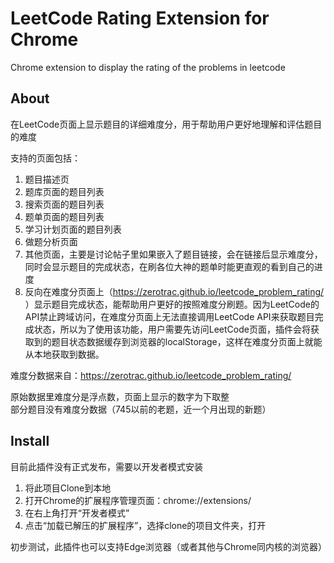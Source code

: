 # LeetCode Rating Extension for Chrome
 Chrome extension to display the rating of the problems in leetcode

## About

在LeetCode页面上显示题目的详细难度分，用于帮助用户更好地理解和评估题目的难度

支持的页面包括：
1. 题目描述页
2. 题库页面的题目列表
3. 搜索页面的题目列表
4. 题单页面的题目列表
5. 学习计划页面的题目列表
6. 做题分析页面
7. 其他页面，主要是讨论帖子里如果嵌入了题目链接，会在链接后显示难度分，同时会显示题目的完成状态，在刷各位大神的题单时能更直观的看到自己的进度
8. 反向在难度分页面上（https://zerotrac.github.io/leetcode_problem_rating/ ）显示题目完成状态，能帮助用户更好的按照难度分刷题。因为LeetCode的API禁止跨域访问，在难度分页面上无法直接调用LeetCode API来获取题目完成状态，所以为了使用该功能，用户需要先访问LeetCode页面，插件会将获取到的题目状态数据缓存到浏览器的localStorage，这样在难度分页面上就能从本地获取到数据。

难度分数据来自：https://zerotrac.github.io/leetcode_problem_rating/

原始数据里难度分是浮点数，页面上显示的数字为下取整  
部分题目没有难度分数据（745以前的老题，近一个月出现的新题）

## Install
目前此插件没有正式发布，需要以开发者模式安装
1. 将此项目Clone到本地
2. 打开Chrome的扩展程序管理页面：chrome://extensions/
3. 在右上角打开“开发者模式”
4. 点击“加载已解压的扩展程序”，选择clone的项目文件夹，打开

初步测试，此插件也可以支持Edge浏览器（或者其他与Chrome同内核的浏览器）

